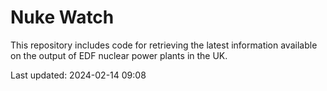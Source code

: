 # Nuke Watch

This repository includes code for retrieving the latest information available on the output of EDF nuclear power plants in the UK.

Last updated: 2024-02-14 09:08